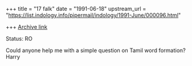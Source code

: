 +++
title = "17 falk"
date = "1991-06-18"
upstream_url = "https://list.indology.info/pipermail/indology/1991-June/000096.html"

+++
[Archive link](https://list.indology.info/pipermail/indology/1991-June/000096.html)

Status: RO

Could anyone help me with a simple question on Tamil word formation?
Harry




